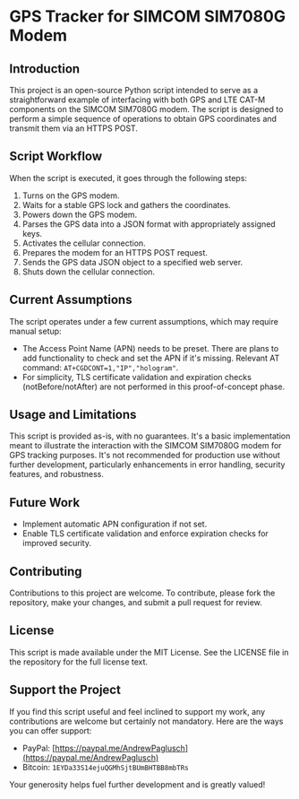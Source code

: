 # GPS Tracker for SIMCOM SIM7080G Modem

## Introduction

This project is an open-source Python script intended to serve as a straightforward example of interfacing with both GPS and LTE CAT-M components on the SIMCOM SIM7080G modem. The script is designed to perform a simple sequence of operations to obtain GPS coordinates and transmit them via an HTTPS POST.

## Script Workflow

When the script is executed, it goes through the following steps:

1. Turns on the GPS modem.
2. Waits for a stable GPS lock and gathers the coordinates.
3. Powers down the GPS modem.
4. Parses the GPS data into a JSON format with appropriately assigned keys.
5. Activates the cellular connection.
6. Prepares the modem for an HTTPS POST request.
7. Sends the GPS data JSON object to a specified web server.
8. Shuts down the cellular connection.

## Current Assumptions

The script operates under a few current assumptions, which may require manual setup:

- The Access Point Name (APN) needs to be preset. There are plans to add functionality to check and set the APN if it's missing. Relevant AT command: `AT+CGDCONT=1,"IP","hologram"`.
- For simplicity, TLS certificate validation and expiration checks (notBefore/notAfter) are not performed in this proof-of-concept phase.

## Usage and Limitations

This script is provided as-is, with no guarantees. It's a basic implementation meant to illustrate the interaction with the SIMCOM SIM7080G modem for GPS tracking purposes. It's not recommended for production use without further development, particularly enhancements in error handling, security features, and robustness.

## Future Work

- Implement automatic APN configuration if not set.
- Enable TLS certificate validation and enforce expiration checks for improved security.

## Contributing

Contributions to this project are welcome. To contribute, please fork the repository, make your changes, and submit a pull request for review.

## License

This script is made available under the MIT License. See the LICENSE file in the repository for the full license text.

## Support the Project

If you find this script useful and feel inclined to support my work, any contributions are welcome but certainly not mandatory. Here are the ways you can offer support:

- PayPal: [https://paypal.me/AndrewPaglusch](https://paypal.me/AndrewPaglusch)
- Bitcoin: `1EYDa33S14ejuQGMhSjtBUmBHTBB8mbTRs`

Your generosity helps fuel further development and is greatly valued!
